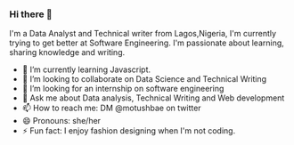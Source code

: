 ### Hi there 👋
 I'm a Data Analyst and Technical writer from Lagos,Nigeria, I'm currently trying to get better at Software Engineering. I'm passionate about learning, sharing knowledge and writing.

- 🌱 I’m currently learning Javascript.
- 👯 I’m looking to collaborate on Data Science and Technical Writing
- 🤔 I’m looking for an internship on software engineering
- 💬 Ask me about Data analysis, Technical Writing and Web development
- 📫 How to reach me: DM @motushbae on twitter
- 😄 Pronouns: she/her
- ⚡ Fun fact: I enjoy fashion designing when I'm not coding.



